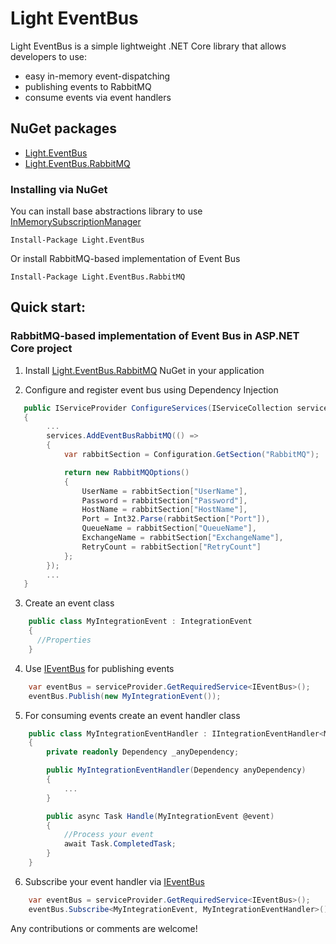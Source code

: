 # Light EventBus 

Light EventBus is a simple lightweight .NET Core library that allows developers to use:
* easy in-memory event-dispatching
* publishing events to RabbitMQ
* consume events via event handlers

## NuGet packages

- [Light.EventBus](https://www.nuget.org/packages/Light.EventBus/)
- [Light.EventBus.RabbitMQ](https://www.nuget.org/packages/Light.EventBus.RabbitMQ/)

### Installing via NuGet

You can install base abstractions library to use [InMemorySubscriptionManager](https://github.com/FrankAlexey/EventBus/blob/master/src/EventBus/InMemorySubscriptionsManager.cs)

    Install-Package Light.EventBus
    
Or install RabbitMQ-based implementation of Event Bus
    
    Install-Package Light.EventBus.RabbitMQ
    
## Quick start:

### RabbitMQ-based implementation of Event Bus in ASP.NET Core project

1. Install [Light.EventBus.RabbitMQ](https://www.nuget.org/packages/Light.EventBus.RabbitMQ/) NuGet in your application

2. Configure and register event bus using Dependency Injection

```csharp
   public IServiceProvider ConfigureServices(IServiceCollection services)
   {
        ...
        services.AddEventBusRabbitMQ(() =>
        {
            var rabbitSection = Configuration.GetSection("RabbitMQ");

            return new RabbitMQOptions()
            {
                UserName = rabbitSection["UserName"],
                Password = rabbitSection["Password"],
                HostName = rabbitSection["HostName"],
                Port = Int32.Parse(rabbitSection["Port"]),
                QueueName = rabbitSection["QueueName"],
                ExchangeName = rabbitSection["ExchangeName"],
                RetryCount = rabbitSection["RetryCount"]
            };
        });
        ...
   }
```

3. Create an event class

```csharp
    public class MyIntegrationEvent : IntegrationEvent
    {      
      //Properties
    }  
```

4. Use [IEventBus](https://github.com/FrankAlexey/EventBus/blob/master/src/EventBus/Abstractions/IEventBus.cs) for publishing events
```csharp
    var eventBus = serviceProvider.GetRequiredService<IEventBus>();
    eventBus.Publish(new MyIntegrationEvent());
```

5. For consuming events create an event handler class
```csharp
    public class MyIntegrationEventHandler : IIntegrationEventHandler<MyIntegrationEvent>
    {
        private readonly Dependency _anyDependency;

        public MyIntegrationEventHandler(Dependency anyDependency)
        {
            ...
        }

        public async Task Handle(MyIntegrationEvent @event)
        {
            //Process your event
            await Task.CompletedTask;            
        }
    }
```

6. Subscribe your event handler via [IEventBus](https://github.com/FrankAlexey/EventBus/blob/master/src/EventBus/Abstractions/IEventBus.cs)

```csharp
    var eventBus = serviceProvider.GetRequiredService<IEventBus>();
    eventBus.Subscribe<MyIntegrationEvent, MyIntegrationEventHandler>();
```

Any contributions or comments are welcome!
